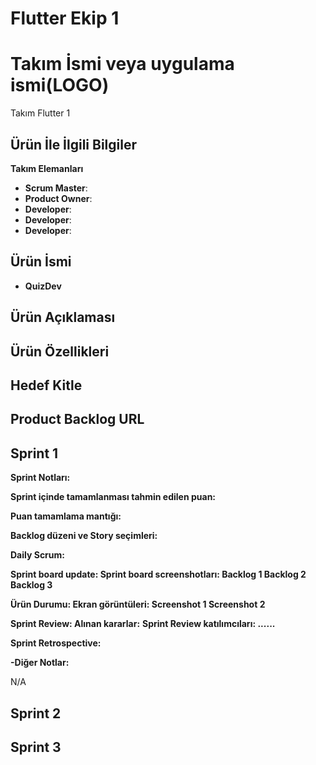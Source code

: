 # Flutter Ekip 1

# Takım İsmi veya uygulama ismi(LOGO)
Takım Flutter 1

## Ürün İle İlgili Bilgiler
**Takım Elemanları**
- **Scrum Master**:
- **Product Owner**:
- **Developer**:
- **Developer**:
- **Developer**:

## Ürün İsmi
- **QuizDev**

## Ürün Açıklaması


## Ürün Özellikleri

## Hedef Kitle

## Product Backlog URL

## Sprint 1
**Sprint Notları:**

**Sprint içinde tamamlanması tahmin edilen puan:**

**Puan tamamlama mantığı:**

**Backlog düzeni ve Story seçimleri:**

**Daily Scrum:**

**Sprint board update: Sprint board screenshotları: Backlog 1 Backlog 2 Backlog 3**

**Ürün Durumu: Ekran görüntüleri: Screenshot 1 Screenshot 2**

**Sprint Review: Alınan kararlar:** **Sprint Review katılımcıları: ......**

**Sprint Retrospective:**

**-Diğer Notlar:**

N/A
## Sprint 2
## Sprint 3
